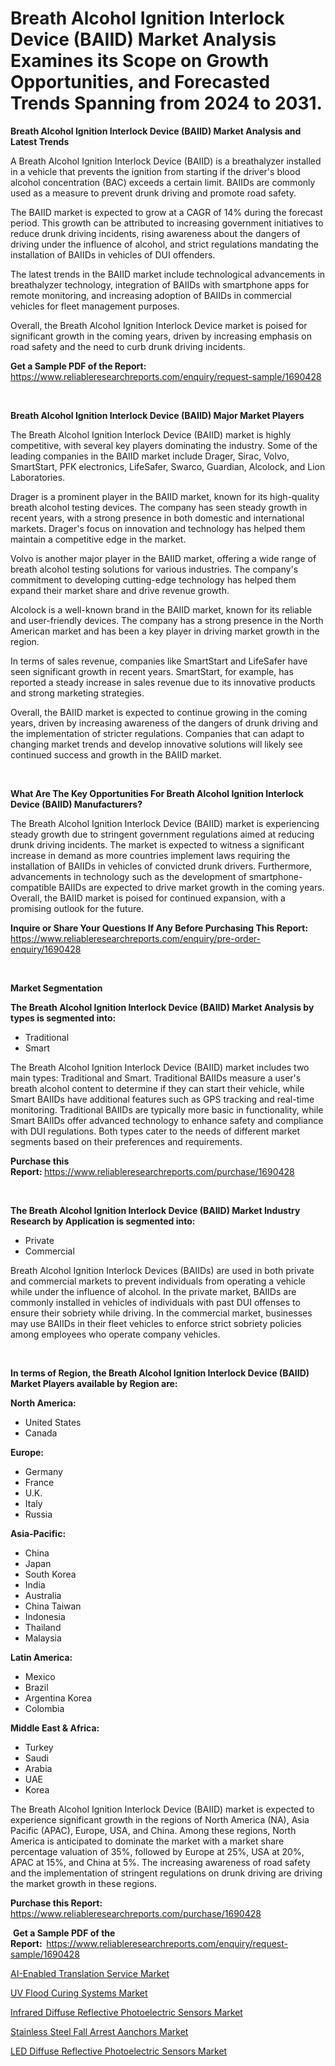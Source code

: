 <p><h1>Breath Alcohol Ignition Interlock Device (BAIID) Market Analysis Examines its Scope on Growth Opportunities, and Forecasted Trends Spanning from 2024 to 2031.</h1></p><p><strong>Breath Alcohol Ignition Interlock Device (BAIID) Market Analysis and Latest Trends</strong></p>
<p><p>A Breath Alcohol Ignition Interlock Device (BAIID) is a breathalyzer installed in a vehicle that prevents the ignition from starting if the driver's blood alcohol concentration (BAC) exceeds a certain limit. BAIIDs are commonly used as a measure to prevent drunk driving and promote road safety.</p><p>The BAIID market is expected to grow at a CAGR of 14% during the forecast period. This growth can be attributed to increasing government initiatives to reduce drunk driving incidents, rising awareness about the dangers of driving under the influence of alcohol, and strict regulations mandating the installation of BAIIDs in vehicles of DUI offenders.</p><p>The latest trends in the BAIID market include technological advancements in breathalyzer technology, integration of BAIIDs with smartphone apps for remote monitoring, and increasing adoption of BAIIDs in commercial vehicles for fleet management purposes.</p><p>Overall, the Breath Alcohol Ignition Interlock Device market is poised for significant growth in the coming years, driven by increasing emphasis on road safety and the need to curb drunk driving incidents.</p></p>
<p><strong>Get a Sample PDF of the Report:&nbsp;</strong> <a href="https://www.reliableresearchreports.com/enquiry/request-sample/1690428">https://www.reliableresearchreports.com/enquiry/request-sample/1690428</a></p>
<p>&nbsp;</p>
<p><strong>Breath Alcohol Ignition Interlock Device (BAIID) Major Market Players</strong></p>
<p><p>The Breath Alcohol Ignition Interlock Device (BAIID) market is highly competitive, with several key players dominating the industry. Some of the leading companies in the BAIID market include Drager, Sirac, Volvo, SmartStart, PFK electronics, LifeSafer, Swarco, Guardian, Alcolock, and Lion Laboratories.</p><p>Drager is a prominent player in the BAIID market, known for its high-quality breath alcohol testing devices. The company has seen steady growth in recent years, with a strong presence in both domestic and international markets. Drager's focus on innovation and technology has helped them maintain a competitive edge in the market.</p><p>Volvo is another major player in the BAIID market, offering a wide range of breath alcohol testing solutions for various industries. The company's commitment to developing cutting-edge technology has helped them expand their market share and drive revenue growth.</p><p>Alcolock is a well-known brand in the BAIID market, known for its reliable and user-friendly devices. The company has a strong presence in the North American market and has been a key player in driving market growth in the region.</p><p>In terms of sales revenue, companies like SmartStart and LifeSafer have seen significant growth in recent years. SmartStart, for example, has reported a steady increase in sales revenue due to its innovative products and strong marketing strategies.</p><p>Overall, the BAIID market is expected to continue growing in the coming years, driven by increasing awareness of the dangers of drunk driving and the implementation of stricter regulations. Companies that can adapt to changing market trends and develop innovative solutions will likely see continued success and growth in the BAIID market.</p></p>
<p>&nbsp;</p>
<p><strong>What Are The Key Opportunities For Breath Alcohol Ignition Interlock Device (BAIID) Manufacturers?</strong></p>
<p><p>The Breath Alcohol Ignition Interlock Device (BAIID) market is experiencing steady growth due to stringent government regulations aimed at reducing drunk driving incidents. The market is expected to witness a significant increase in demand as more countries implement laws requiring the installation of BAIIDs in vehicles of convicted drunk drivers. Furthermore, advancements in technology such as the development of smartphone-compatible BAIIDs are expected to drive market growth in the coming years. Overall, the BAIID market is poised for continued expansion, with a promising outlook for the future.</p></p>
<p><strong>Inquire or Share Your Questions If Any Before Purchasing This Report:</strong> <a href="https://www.reliableresearchreports.com/enquiry/pre-order-enquiry/1690428">https://www.reliableresearchreports.com/enquiry/pre-order-enquiry/1690428</a></p>
<p>&nbsp;</p>
<p><strong>Market Segmentation</strong></p>
<p><strong>The Breath Alcohol Ignition Interlock Device (BAIID) Market Analysis by types is segmented into:</strong></p>
<p><ul><li>Traditional</li><li>Smart</li></ul></p>
<p><p>The Breath Alcohol Ignition Interlock Device (BAIID) market includes two main types: Traditional and Smart. Traditional BAIIDs measure a user's breath alcohol content to determine if they can start their vehicle, while Smart BAIIDs have additional features such as GPS tracking and real-time monitoring. Traditional BAIIDs are typically more basic in functionality, while Smart BAIIDs offer advanced technology to enhance safety and compliance with DUI regulations. Both types cater to the needs of different market segments based on their preferences and requirements.</p></p>
<p><strong>Purchase this Report:&nbsp;</strong><a href="https://www.reliableresearchreports.com/purchase/1690428">https://www.reliableresearchreports.com/purchase/1690428</a></p>
<p>&nbsp;</p>
<p><strong>The Breath Alcohol Ignition Interlock Device (BAIID) Market Industry Research by Application is segmented into:</strong></p>
<p><ul><li>Private</li><li>Commercial</li></ul></p>
<p><p>Breath Alcohol Ignition Interlock Devices (BAIIDs) are used in both private and commercial markets to prevent individuals from operating a vehicle while under the influence of alcohol. In the private market, BAIIDs are commonly installed in vehicles of individuals with past DUI offenses to ensure their sobriety while driving. In the commercial market, businesses may use BAIIDs in their fleet vehicles to enforce strict sobriety policies among employees who operate company vehicles.</p></p>
<p>&nbsp;</p>
<p><strong>In terms of Region, the Breath Alcohol Ignition Interlock Device (BAIID) Market Players available by Region are:</strong></p>
<p>
    <p> <strong> North America: </strong>
        <ul>
            <li>United States</li>
            <li>Canada</li>
        </ul>
        </p> 
    <p> <strong> Europe: </strong>
        <ul>
            <li>Germany</li>
            <li>France</li>
            <li>U.K.</li>
            <li>Italy</li>
            <li>Russia</li>
        </ul>
        </p> 
    <p> <strong> Asia-Pacific: </strong>
        <ul>
            <li>China</li>
            <li>Japan</li>
            <li>South Korea</li>
            <li>India</li>
            <li>Australia</li>
            <li>China Taiwan</li>
            <li>Indonesia</li>
            <li>Thailand</li>
            <li>Malaysia</li>
        </ul>
        </p> 
    <p> <strong> Latin America: </strong>
        <ul>
            <li>Mexico</li>
            <li>Brazil</li>
            <li>Argentina Korea</li>
            <li>Colombia</li>
        </ul>
        </p> 
    <p> <strong> Middle East & Africa: </strong>
        <ul>
            <li>Turkey</li>
            <li>Saudi</li>
            <li>Arabia</li>
            <li>UAE</li>
            <li>Korea</li>
        </ul>
    </p>
    </p>
<p><p>The Breath Alcohol Ignition Interlock Device (BAIID) market is expected to experience significant growth in the regions of North America (NA), Asia Pacific (APAC), Europe, USA, and China. Among these regions, North America is anticipated to dominate the market with a market share percentage valuation of 35%, followed by Europe at 25%, USA at 20%, APAC at 15%, and China at 5%. The increasing awareness of road safety and the implementation of stringent regulations on drunk driving are driving the market growth in these regions.</p></p>
<p><strong>Purchase this Report: </strong><a href="https://www.reliableresearchreports.com/purchase/1690428">https://www.reliableresearchreports.com/purchase/1690428</a></p>
<p>&nbsp;<strong>Get a Sample PDF of the Report:&nbsp;&nbsp;</strong><a href="https://www.reliableresearchreports.com/enquiry/request-sample/1690428">https://www.reliableresearchreports.com/enquiry/request-sample/1690428</a></p>
<p><strong></strong></p>
<p><p><a href="https://issuu.com/reportprime-2/docs/ai-enabled-translation-service-market-size-2030.pp">AI-Enabled Translation Service Market</a></p><p><a href="https://github.com/peachesmcdowel1/Market-Research-Report-List-1/blob/main/uv-flood-curing-systems-market.md">UV Flood Curing Systems Market</a></p><p><a href="https://github.com/nicoletavirag/Market-Research-Report-List-2/blob/main/infrared-diffuse-reflective-photoelectric-sensors-market.md">Infrared Diffuse Reflective Photoelectric Sensors Market</a></p><p><a href="https://issuu.com/reportprime-2/docs/stainless-steel-fall-arrest-aanchors-market-size-2">Stainless Steel Fall Arrest Aanchors Market</a></p><p><a href="https://github.com/redneck06/Market-Research-Report-List-2/blob/main/led-diffuse-reflective-photoelectric-sensors-market.md">LED Diffuse Reflective Photoelectric Sensors Market</a></p></p>